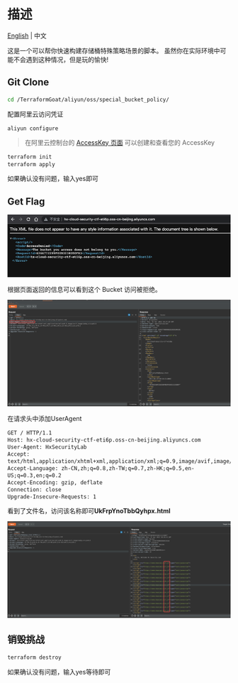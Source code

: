 # 描述

[English](./README.md) | 中文

这是一个可以帮你快速构建存储桶特殊策略场景的脚本。
虽然你在实际环境中可能不会遇到这种情况，但是玩的愉快!

## Git Clone

```bash
cd /TerraformGoat/aliyun/oss/special_bucket_policy/
```

配置阿里云访问凭证

```shell
aliyun configure
```

> 在阿里云控制台的 [AccessKey 页面](https://ram.console.aliyun.com/manage/ak) 可以创建和查看您的 AccessKey

```BASH
terraform init
terraform apply
```

如果确认没有问题，输入yes即可

## Get Flag

![image-20220425182550091](../../../images/image-20220425182550091.png)

根据页面返回的信息可以看到这个 Bucket 访问被拒绝。

![image-20220425182750630](../../../images/image-20220425182750630.png)

在请求头中添加UserAgent

```http
GET / HTTP/1.1
Host: hx-cloud-security-ctf-eti6p.oss-cn-beijing.aliyuncs.com
User-Agent: HxSecurityLab
Accept: text/html,application/xhtml+xml,application/xml;q=0.9,image/avif,image/webp,*/*;q=0.8
Accept-Language: zh-CN,zh;q=0.8,zh-TW;q=0.7,zh-HK;q=0.5,en-US;q=0.3,en;q=0.2
Accept-Encoding: gzip, deflate
Connection: close
Upgrade-Insecure-Requests: 1
```

看到了文件名，访问该名称即可**UkFrpYnoTbbQyhpx.html**

![image-20220425182853118](../../../images/image-20220425182853118.png)

## 销毁挑战

```bash
terraform destroy
```

如果确认没有问题，输入yes等待即可
